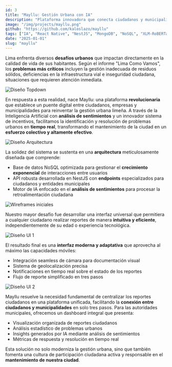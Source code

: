 ```yaml
---
id: 3
title: "Mayllu: Gestión Urbana con IA"
description: "Plataforma innovadora que conecta ciudadanos y municipalidades para transformar la gestión urbana de Lima. Mediante IA y un sistema de recompensas, facilitamos el reporte y resolución de problemas urbanos en tiempo real."
image: "/img/projects/mayllu.png"
github: "https://github.com/kaloslazo/mayllu"
tags: ["IA", "React Native", "NestJS", "MongoDB", "NoSQL", "XLM-RoBERTa"]
date: "2025-01-01"
slug: "mayllu"
---
```


Lima enfrenta diversos **desafíos urbanos** que impactan directamente en la calidad de vida de sus habitantes. Según el informe "Lima Como Vamos", los **problemas más críticos** incluyen la gestión inadecuada de residuos sólidos, deficiencias en la infraestructura vial e inseguridad ciudadana, situaciones que requieren atención inmediata.

![Diseño Topdown](/img/projects/mayllu/topdown.png)

En respuesta a esta realidad, nace Mayllu: una plataforma **revolucionaria** que establece un puente digital entre ciudadanos, empresas y municipalidades para reinventar la gestión urbana limeña. A través de la Inteligencia Artificial con **análisis de sentimientos** y un innovador sistema de incentivos, facilitamos la identificación y resolución de problemas urbanos en **tiempo real**, transformando el mantenimiento de la ciudad en un **esfuerzo colectivo y altamente efectivo**.

![Diseño Arquitectura](/img/projects/mayllu/arquitectura.png)

La solidez del sistema se sustenta en una **arquitectura** meticulosamente diseñada que comprende:

- Base de datos NoSQL optimizada para gestionar el **crecimiento exponencial** de interacciones entre usuarios
- API robusta desarrollada en NestJS con **endpoints** especializados para ciudadanos y entidades municipales
- Motor de IA enfocado en el **análisis de sentimientos** para procesar la retroalimentación ciudadana

![Wireframes iniciales](/img/projects/mayllu/wireframe.png)

Nuestro mayor desafío fue desarrollar una interfaz universal que permitiera a cualquier ciudadano realizar reportes de manera **intuitiva y eficiente**, independientemente de su edad o experiencia tecnológica. 

![Diseño UI 1](/img/projects/mayllu/ui1.png)

El resultado final es una **interfaz moderna y adaptativa** que aprovecha al máximo las capacidades móviles:

- Integración seamless de cámara para documentación visual
- Sistema de geolocalización precisa
- Notificaciones en tiempo real sobre el estado de los reportes
- Flujo de reporte simplificado en tres pasos

![Diseño UI 2](/img/projects/mayllu/ui2.png)

Mayllu resuelve la necesidad fundamental de centralizar los reportes ciudadanos en una plataforma unificada, facilitando la **conexión entre ciudadanos y municipalidades** en solo tres pasos. Para las autoridades municipales, ofrecemos un dashboard integral que presenta:

- Visualización organizada de reportes ciudadanos
- Análisis estadístico de problemas urbanos
- Insights generados por IA mediante análisis de sentimientos
- Métricas de respuesta y resolución en tiempo real

Esta solución no solo moderniza la gestión urbana, sino que también fomenta una cultura de participación ciudadana activa y responsable en el **mantenimiento de nuestra ciudad**.